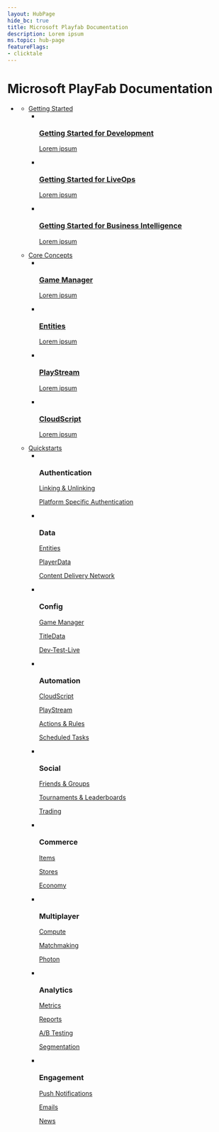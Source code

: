 ```yaml
---
layout: HubPage
hide_bc: true
title: Microsoft Playfab Documentation
description: Lorem ipsum
ms.topic: hub-page
featureFlags:
- clicktale
---
```

<div id="main" class="v2">
    <div class="container">
        <h1 class="visually-hidden">Microsoft PlayFab Documentation</h1>
        <ul class="pivots">
            <li>
                <a href="#main"></a>
                <ul id="main">
                    <li>
                        <a href="#start">Getting Started</a>
                        <ul id="start" class="cardsC">
                            <li>
                                <a href="/playfab/personas/developer">
                                    <div class="cardSize">
                                        <div class="cardPadding">
                                            <div class="card">
                                                <div class="cardImageOuter">
                                                    <div class="cardImage">
                                                        <img src="/playfab/media/getting_started_dev.svg" alt="" />
                                                    </div>
                                                </div>
                                                <div class="cardText">
                                                    <h3>Getting Started for Development</h3>
                                                    <p>Lorem ipsum</p>
                                                </div>
                                            </div>
                                        </div>
                                    </div>
                                </a>
                            </li>
                            <li>
                                <a href="/playfab/personas/liveops">
                                    <div class="cardSize">
                                        <div class="cardPadding">
                                            <div class="card">
                                                <div class="cardImageOuter">
                                                    <div class="cardImage">
                                                        <img src="/playfab/media/getting_started_liveops.svg" alt="" />
                                                    </div>
                                                </div>
                                                <div class="cardText">
                                                    <h3>Getting Started for LiveOps</h3>
                                                    <p>Lorem ipsum</p>
                                                </div>
                                            </div>
                                        </div>
                                    </div>
                                </a>
                            </li>
                            <li>
                                <a href="/playfab/personas/bi">
                                    <div class="cardSize">
                                        <div class="cardPadding">
                                            <div class="card">
                                                <div class="cardImageOuter">
                                                    <div class="cardImage">
                                                        <img src="/playfab/media/getting_started_bi.svg" alt="" />
                                                    </div>
                                                </div>
                                                <div class="cardText">
                                                    <h3>Getting Started for Business Intelligence</h3>
                                                    <p>Lorem ipsum</p>
                                                </div>
                                            </div>
                                        </div>
                                    </div>
                                </a>
                            </li>
                        </ul>
                    </li>
                    <li>
                        <a href="#concepts">Core Concepts</a>
                        <ul id="concepts" class="cardsC">
                            <li>
                                <a href="/playfab/features/config/gamemanager">
                                    <div class="cardSize">
                                        <div class="cardPadding">
                                            <div class="card">
                                                <div class="cardImageOuter">
                                                    <div class="cardImage bgdAccent1">
                                                        <img src="http://docs.microsoft.com/media/common/placeholder.svg" alt="" />
                                                    </div>
                                                </div>
                                                <div class="cardText">
                                                    <h3>Game Manager</h3>
                                                    <p>Lorem ipsum</p>
                                                </div>
                                            </div>
                                        </div>
                                    </div>
                                </a>
                            </li>
                            <li>
                                <a href="/playfab/features/data/entities">
                                    <div class="cardSize">
                                        <div class="cardPadding">
                                            <div class="card">
                                                <div class="cardImageOuter">
                                                    <div class="cardImage bgdAccent1">
                                                        <img src="http://docs.microsoft.com/media/common/placeholder.svg" alt="" />
                                                    </div>
                                                </div>
                                                <div class="cardText">
                                                    <h3>Entities</h3>
                                                    <p>Lorem ipsum</p>
                                                </div>
                                            </div>
                                        </div>
                                    </div>
                                </a>
                            </li>
                            <li>
                                <a href="/playfab/features/automation/playstream-events">
                                    <div class="cardSize">
                                        <div class="cardPadding">
                                            <div class="card">
                                                <div class="cardImageOuter">
                                                    <div class="cardImage bgdAccent1">
                                                        <img src="http://docs.microsoft.com/media/common/placeholder.svg" alt="" />
                                                    </div>
                                                </div>
                                                <div class="cardText">
                                                    <h3>PlayStream</h3>
                                                    <p>Lorem ipsum</p>
                                                </div>
                                            </div>
                                        </div>
                                    </div>
                                </a>
                            </li>
                            <li>
                                <a href="/playfab/features/automation/cloudscripts">
                                    <div class="cardSize">
                                        <div class="cardPadding">
                                            <div class="card">
                                                <div class="cardImageOuter">
                                                    <div class="cardImage bgdAccent1">
                                                        <img src="http://docs.microsoft.com/media/common/placeholder.svg" alt="" />
                                                    </div>
                                                </div>
                                                <div class="cardText">
                                                    <h3>CloudScript</h3>
                                                    <p>Lorem ipsum</p>
                                                </div>
                                            </div>
                                        </div>
                                    </div>
                                </a>
                            </li>
                        </ul>
                    </li>
                    <li>
                        <a href="#quickstarts">Quickstarts</a>
                        <ul id="quickstarts" class="cardsF">
                            <li>
                                <div class="cardSize">
                                    <div class="cardPadding">
                                        <div class="card">
                                            <div class="cardImageOuter">
                                                <div class="cardImage">
                                                    <img src="http://docs.microsoft.com/media/common/placeholder.svg" alt="" />
                                                </div>
                                            </div>
                                            <div class="cardText">
                                                <h3>Authentication</h3>
                                                <p><a href="/playfab/features/authentication/linking-unlinking/quickstart">Linking &amp; Unlinking</a></p>
                                                <p><a href="/playfab/features/authentication/platform-specific-authentication/quickstart">Platform Specific Authentication</a></p>
                                            </div>
                                        </div>
                                    </div>
                                </div>
                            </li>
                            <li>
                                <div class="cardSize">
                                    <div class="cardPadding">
                                        <div class="card">
                                            <div class="cardImageOuter">
                                                <div class="cardImage">
                                                    <img src="http://docs.microsoft.com/media/common/placeholder.svg" alt="" />
                                                </div>
                                            </div>
                                            <div class="cardText">
                                                <h3>Data</h3>
                                                <p><a href="/playfab/features/data/entities/quickstart">Entities</a></p>
                                                <p><a href="/playfab/features/data/playerdata/quickstart">PlayerData</a></p>
                                                <p><a href="/playfab/features/data/content-delivery-network/quickstart">Content Delivery Network</a></p>
                                            </div>
                                        </div>
                                    </div>
                                </div>
                            </li>
                            <li>
                                <div class="cardSize">
                                    <div class="cardPadding">
                                        <div class="card">
                                            <div class="cardImageOuter">
                                                <div class="cardImage">
                                                    <img src="http://docs.microsoft.com/media/common/placeholder.svg" alt="" />
                                                </div>
                                            </div>
                                            <div class="cardText">
                                                <h3>Config</h3>
                                                <p><a href="/playfab/features/config/gamemanager/quickstart">Game Manager</a></p>
                                                <p><a href="/playfab/features/config/titledata/quickstart">TitleData</a></p>
                                                <p><a href="/playfab/features/config/dev-test-live/quickstart">Dev-Test-Live</a></p>
                                            </div>
                                        </div>
                                    </div>
                                </div>
                            </li>
                            <li>
                                <div class="cardSize">
                                    <div class="cardPadding">
                                        <div class="card">
                                            <div class="cardImageOuter">
                                                <div class="cardImage">
                                                    <img src="http://docs.microsoft.com/media/common/placeholder.svg" alt="" />
                                                </div>
                                            </div>
                                            <div class="cardText">
                                                <h3>Automation</h3>
                                                <p><a href="/playfab/features/automation/cloudscripts/quickstart">CloudScript</a></p>
                                                <p><a href="/playfab/features/automation/playstream-events/quickstart">PlayStream</a></p>
                                                <p><a href="/playfab/features/automation/actions-rules/quickstart">Actions &amp; Rules</a></p>
                                                <p><a href="/playfab/features/automation/scheduled-tasks/quickstart">Scheduled Tasks</a></p>
                                            </div>
                                        </div>
                                    </div>
                                </div>
                            </li>
                            <li>
                                <div class="cardSize">
                                    <div class="cardPadding">
                                        <div class="card">
                                            <div class="cardImageOuter">
                                                <div class="cardImage">
                                                    <img src="http://docs.microsoft.com/media/common/placeholder.svg" alt="" />
                                                </div>
                                            </div>
                                            <div class="cardText">
                                                <h3>Social</h3>
                                                <p><a href="/playfab/features/social/friends-groups/quickstart">Friends &amp; Groups</a></p>
                                                <p><a href="/playfab/features/social/tournaments-leaderboards/quickstart">Tournaments &amp; Leaderboards</a></p>
                                                <p><a href="/playfab/features/social/trading/quickstart">Trading</a></p>
                                            </div>
                                        </div>
                                    </div>
                                </div>
                            </li>
                            <li>
                                <div class="cardSize">
                                    <div class="cardPadding">
                                        <div class="card">
                                            <div class="cardImageOuter">
                                                <div class="cardImage">
                                                    <img src="http://docs.microsoft.com/media/common/placeholder.svg" alt="" />
                                                </div>
                                            </div>
                                            <div class="cardText">
                                                <h3>Commerce</h3>
                                                <p><a href="/playfab/features/commerce/items/quickstart">Items</a></p>
                                                <p><a href="/playfab/features/commerce/stores/quickstart">Stores</a></p>
                                                <p><a href="/playfab/features/commerce/economy/quickstart">Economy</a></p>
                                            </div>
                                        </div>
                                    </div>
                                </div>
                            </li>
                            <li>
                                <div class="cardSize">
                                    <div class="cardPadding">
                                        <div class="card">
                                            <div class="cardImageOuter">
                                                <div class="cardImage">
                                                    <img src="http://docs.microsoft.com/media/common/placeholder.svg" alt="" />
                                                </div>
                                            </div>
                                            <div class="cardText">
                                                <h3>Multiplayer</h3>
                                                <p><a href="/playfab/features/multiplayer/compute/quickstart">Compute</a></p>
                                                <p><a href="/playfab/features/multiplayer/matchmaking/quickstart">Matchmaking</a></p>
                                                <p><a href="/playfab/features/multiplayer/photon/quickstart">Photon</a></p>
                                            </div>
                                        </div>
                                    </div>
                                </div>
                            </li>
                            <li>
                                <div class="cardSize">
                                    <div class="cardPadding">
                                        <div class="card">
                                            <div class="cardImageOuter">
                                                <div class="cardImage">
                                                    <img src="http://docs.microsoft.com/media/common/placeholder.svg" alt="" />
                                                </div>
                                            </div>
                                            <div class="cardText">
                                                <h3>Analytics</h3>
                                                <p><a href="/playfab/features/analytics/metrics/quickstart">Metrics</a></p>
                                                <p><a href="/playfab/features/analytics/reports/quickstart">Reports</a></p>
                                                <p><a href="/playfab/features/analytics/ab-testing/quickstart">A/B Testing</a></p>
                                                <p><a href="/playfab/features/analytics/segmentation/quickstart">Segmentation</a></p>
                                            </div>
                                        </div>
                                    </div>
                                </div>
                            </li>
                            <li>
                                <div class="cardSize">
                                    <div class="cardPadding">
                                        <div class="card">
                                            <div class="cardImageOuter">
                                                <div class="cardImage">
                                                    <img src="http://docs.microsoft.com/media/common/placeholder.svg" alt="" />
                                                </div>
                                            </div>
                                            <div class="cardText">
                                                <h3>Engagement</h3>
                                                <p><a href="/playfab/features/engagement/push-notifications/quickstart">Push Notifications</a></p>
                                                <p><a href="/playfab/features/engagement/emails/quickstart">Emails</a></p>
                                                <p><a href="/playfab/features/engagement/news/quickstart">News</a></p>
                                            </div>
                                        </div>
                                    </div>
                                </div>
                            </li>
                        </ul>
                    </li>
                </ul>
            </li>
        </ul>
    </div>
</div>